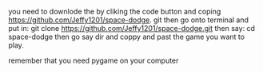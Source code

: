 you need to downlode the by cliking the code button and coping https://github.com/Jeffy1201/space-dodge.
git then go onto terminal and put in: git clone https://github.com/Jeffy1201/space-dodge.git 
then say: cd space-dodge then go say dir and coppy and past the game you want to play.

remember that you need pygame on your computer

